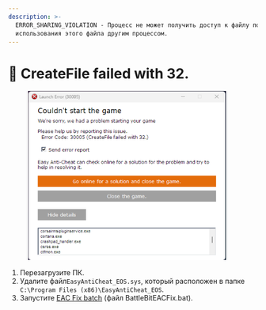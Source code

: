 ```yaml
---
description: >-
  ERROR_SHARING_VIOLATION - Процесс не может получить доступ к файлу по причине
  использования этого файла другим процессом.
---
```


# 🔘 CreateFile failed with 32.



<figure><img src="../.gitbook/assets/createfile32.png" alt="" width="400"><figcaption></figcaption></figure>

1. Перезагрузите ПК.
2. Удалите файл`EasyAntiCheat_EOS.sys`, который расположен в папке `C:\Program Files (x86)\EasyAntiCheat_EOS`.
3. Запустите [EAC Fix batch](https://github.com/livingflore/BattleBitEACFix/releases) (файл BattleBitEACFix.bat).
